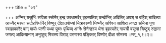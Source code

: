 +++
title = "०२"

+++
अग्निर् यजुर्भिः सविता स्तोमैर् इन्द्र उक्थामदैर् बृहस्पतिश् छन्दोभिर् अदितिर् अपश् च बर्हिश् चादित्या आज्यैर् मरुतः सदोहविर्धानैर् विष्णुर् दीक्षातपोभ्यां मित्रावरुणौ धिष्ण्यैर् अश्विन आशिरा त्वष्टा समिधा पूषा स्वाहाकारैर् वाग् वायोः पत्नी पथ्या पूष्णः पृथिव्य् अग्नेः सेनेन्द्रस्य धेना बृहस्पतेर् गायत्री वसूणां त्रिष्टुब् रुद्राणां जगत्य् आदित्यानाम् अनुष्टुब् मित्रस्य विराड् वरुणस्य पङ्क्तिर् विष्णोर् दीक्षा सोमस्य ॥म्स्_१,९।२॥  
    
